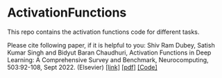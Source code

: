 # ActivationFunctions
This repo contains the activation functions code for different tasks. 

Please cite following paper, if it is helpful to you:
Shiv Ram Dubey, Satish Kumar Singh and Bidyut Baran Chaudhuri, Activation Functions in Deep Learning: A Comprehensive Survey and Benchmark, Neurocomputing, 503:92-108, Sept 2022. (Elsevier) [[link]](https://www.sciencedirect.com/science/article/pii/S0925231222008426) [[pdf]](https://arxiv.org/pdf/2109.14545.pdf) [[Code]](https://github.com/shivram1987/ActivationFunctions)
